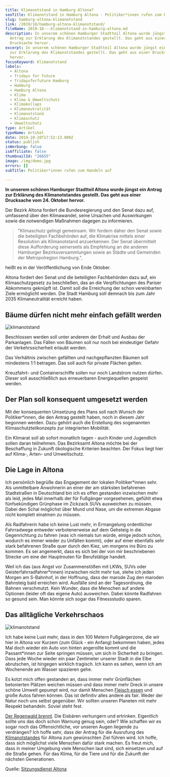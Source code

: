```yaml
---
title: Klimanotstand in Hamburg Altona?
seoTitle: Klimanotstand in Hamburg Altona - Politiker*innen rufen zum Handeln auf
slug: hamburg-altona-klimanotstand
link: /2019/10/hamburg-altona-klimanotstand/
fileName: 2019-10---klimanotstand-in-hamburg-altona.md
description: In unserem schönen Hamburger Stadtteil Altona wurde jüngst ein
  Antrag zur Erklärung des Klimanotstandes gestellt. Das geht aus einer
  Drucksache hervor.
excerpt: In unserem schönen Hamburger Stadtteil Altona wurde jüngst ein Antrag
  zur Erklärung des Klimanotstandes gestellt. Das geht aus einer Drucksache
  hervor.
focusKeyword: Klimanotstand
labels:
  - Altona
  - fridays for future
  - fridaysforfuture Hamburg
  - Hamburg
  - Hamburg Altona
  - Klima
  - Klima & Umweltschutz
  - Klimakollaps
  - Klimaneutralität
  - Klimanotstand
  - Klimaschutz
  - Umweltschutz
type: Artikel
typeName: Artikel
date: 2019-10-28T17:52:13.000Z
status: publish
isWerbung: false
isAffiliate: false
thumbnailId: "26655"
image: /img/demo.jpg
errors: []
subTitle: Politiker*innen rufen zum Handeln auf
  
---
```


**In unserem schönen Hamburger Stadtteil Altona wurde jüngst ein Antrag zur
Erklärung des Klimanotstandes gestellt. Das geht aus einer Drucksache vom 24.
Oktober hervor.**

Der Bezirk Altona fordert die Bundesregierung und den Senat dazu auf, umfassend
über den Klimawandel, seine Ursachen und Auswirkungen sowie die notwendigen
Maßnahmen dagegen zu informieren.

> "Klimaschutz gelingt gemeinsam. Wir fordern daher den Senat sowie die
> beteiligten Fachbehörden auf, die Klimakrise mittels einer Resolution als
> Klimanotstand anzuerkennen. Der Senat übermittelt diese Aufforderung
> seinerseits als Empfehlung an die anderen Hamburger Bezirksversammlungen sowie
> an Städte und Gemeinden der Metropolregion Hamburg.",

heißt es in der Veröffentlichung von Ende Oktober.

Altona fordert den Senat und die beteiligten Fachbehörden dazu auf, ein
Klimaschutzgesetz zu beschließen, das an die Verpflichtungen des Pariser
Abkommens geknüpft ist. Damit soll die Erreichung der schon vereinbarten Ziele
ermöglicht werden. Die Stadt Hamburg soll demnach bis zum Jahr 2035
Klimaneutralität erreicht haben.

## Bäume dürfen nicht mehr einfach gefällt werden

![klimanotstand](http://cardamonchai.com/wp-content/uploads/2019/10/Design-ohne-Titel-2-400x300.png "Bald soll es bei uns neue Grünflächen geben.")

Beschlossen werden soll unter anderem der Erhalt und Ausbau der Parkanlagen. Das
Fällen von Bäumen soll nur noch bei eindeutiger Gefahr der Verkehrssicherheit
erlaubt werden.

Das Verhältnis zwischen gefällten und nachgepflanzten Bäumen soll mindestens 1:1
betragen. Das soll auch für private Flächen gelten.

Kreuzfahrt- und Containerschiffe sollen nur noch Landstrom nutzen dürfen. Dieser
soll ausschließlich aus erneuerbaren Energiequellen gespeist werden.

## Der Plan soll konsequent umgesetzt werden

Mit der konsequenten Umsetzung des Plans soll nach Wunsch der Politiker\*innen,
die den Antrag gestellt haben, noch in diesem Jahr begonnen werden. Dazu
gehört auch die Erstellung des sogenannten Klimaschutzteilkonzepts zur
integrierten Mobilität.

Ein Klimarat soll ab sofort monatlich tagen - auch Kinder und Jugendlich sollen
daran teilnehmen. Das Bezirksamt Altona möchte bei der Beschaffung in Zukunft
ökologische Kriterien beachten. Der Fokus liegt hier auf Klima-, Arten- und
Umweltschutz.

## Die Lage in Altona

Ich persönlich begrüße das Engagement der lokalen Politiker\*innen sehr. Als
unmittelbare Anwohnerin an einer der am stärksten befahrenen Stadtstraßen in
Deutschland bin ich es offen gestanden inzwischen mehr als leid, jedes Mal
innerhalb der für Fußgänger vorgesehenen, gefühlt etwa fünfsekündigen Grünphase
im Zickzack SUVs ausweichen zu müssen. Dabei den Schal möglichst über Mund und
Nase, um die extremen Abgase nicht komplett einatmen zu müssen.

Als Radfahrerin habe ich keine Lust mehr, in Ermangelung ordentlicher
Fahrradwege entweder verbotenerweise auf dem Gehsteig in die Gegenrichtung zu
fahren (was ich niemals tun würde, einige jedoch schon, wodurch es immer wieder
zu Unfällen kommt), oder auf einer ebenfalls sehr stark befahrenen Straße quer
durch den Kiez, um morgens ins Büro zu kommen. Es sei angemerkt, dass es sich
bei der von mir beschriebenen Strecke um eine der Hauptrouten für Berufstätige
handelt.

Weil ich das (aus Angst vor Zusammenstößen mit LKWs, SUVs oder
Geisterfahrradfahrer\*innen) inzwischen nicht mehr tue, stehe ich jeden Morgen
am S-Bahnhof, in der Hoffnung, dass der marode Zug den maroden Bahnsteig bald
erreichen wird. Ausfälle sind an der Tagesordnung, die Bahnen verschmutzt. Kein
Wunder, dass die Menschen auf andere Optionen (leider oft das eigene Auto)
ausweichen. Dabei könnte Radfahren so gesund sein. Man könnte sich sogar das
Fitnessstudio sparen.

## Das alltägliche Verkehrschaos

![klimanotstand](http://cardamonchai.com/wp-content/uploads/2019/10/Design-ohne-Titel-1-400x300.png "In Altona bröckelt das Ufer.")

Ich habe keine Lust mehr, dass in den 100 Metern Fußgängerzone, die wir hier in
Altona vor Kurzem (zum Glück - ein Anfang) bekommen haben, jedes Mal doch wieder
ein Auto von hinten angerollte kommt und die Passant\*innen zur Seite springen
müssen, um sich in Sicherheit zu bringen. Dass jede Woche wieder ein paar
Zentimeter unserer Stadt in die Elbe abrutschen, ist hingegen wirklich tragisch.
Ich kann es sehen, wenn ich am Wochenende am Wasser spazieren gehe.

Es kotzt mich offen gestanden an, dass immer mehr Grünflächen betonierten
Plätzen weichen müssen und dass immer mehr Dreck in unsere schöne Umwelt gepumpt
wird, nur damit Menschen
[Fleisch essen](/2014/07/soja-klimaschutz-oekologischer-fussabdruck/) und große
Autos fahren können. Das ist definitiv alles andere als fair. Weder der Natur
noch uns selbst gegenüber. Wir sollten unseren Planeten mit mehr Respekt
behandeln. Soviel steht fest.

[Der Regenwald brennt](/2019/08/feuer-im-regenwald-amazonas/). Die Eisbären
verhungern und ertrinken. Eigentlich sollte uns das doch schon Warnung genug
sein, oder? Wie schaffen wir es sogar noch das Offensichtliche, vor unseren
Augen liegende zu verdrängen? Ich hoffe sehr, dass der Antrag für die Ausrufung
des  [Klimanotstandes](/2018/10/underwater-hoa/) für Altona zum gewünschten Ziel
führen wird. Ich hoffe, dass sich möglichst viele Menschen dafür stark machen.
Es freut mich, dass in meiner Umgebung viele Menschen laut sind, sich einsetzen
und auf die Straße gehen. Für das Klima, für die Tiere und für die Zukunft der
nächsten Generationen.

Quelle:
[Sitzungsdienst Altona](https://sitzungsdienst-altona.hamburg.de/bi/vo020.asp?VOLFDNR=1009320)

  